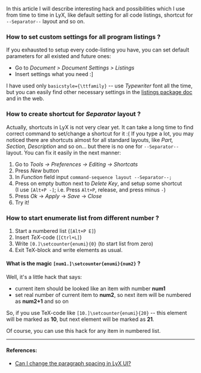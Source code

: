 <!--
Title: LyX tips and tricks
Descriptions: Most common problems and hacks I have ever faced
Date: 2014/02/25
Tags: LyX, tips and tricks
-->

In this article I will describe interesting hack and possibilities which I use 
from time to time in LyX, like default setting for all code listings,
shortcut for `--Separator--` layout and so on<!--cut-here-->.


### How to set custom settings for all program listings ?

If you exhausted to setup every code-listing you have, 
you can set default parameters for all existed and future ones:

* Go to *Document > Document Settings > Listings*
* Insert settings what you need :]

I have used only `basicstyle={\ttfamily}` -- use *Typewriter* font all the time,
but you can easily find other necessary settings in the 
[listings package doc][listing-package-man] and in the web.



### How to create shortcut for *Separator* layout ?

Actually, shortcuts in LyX is not very clear yet. It can take a long time
to find correct command to set/change a shortcut for it :(
If you type a lot, you may noticed there are shortcuts almost for all 
standard layouts, like *Part, Section, Description* and so on... 
but there is no one for `--Separator--` layout. 
You can fix it easily in the next manner:

1. Go to *Tools -> Preferences -> Editing -> Shortcats*
2. Press *New* button
3. In *Function* field input `command-sequence layout --Separator--;`
4. Press on empty button next to *Delete Key*, and setup some shortcut  
(I use `[Alt+P -]`; i.e. Press `Alt+P`, release, and press minus `-`)
5. Press *Ok* -> *Apply* -> *Save* -> *Close*
6. Try it!



### How to start enumerate list from different number ?

1. Start a numbered list (`[Alt+P E]`)
2. Insert *TeX*-code (`[Ctrl+L]`)
3. Write `[0.]\setcounter{enumi}{0}` (to start list from zero)
4. Exit TeX-block and write elements as usual.

#### What is the magic `[num1.]\setcounter{enumi}{num2}` ?

Well, it's a little hack that says:

* current item should be looked like an item with number **num1**
* set real number of current item to **num2**, so next item will be
numbered as **num2+1** and so on

So, if you use TeX-code like `[10.]\setcounter{enumi}{20}` -- this element will
be marked as **10**, but next element will be marked as **21**.

Of course, you can use this hack for any item in numbered list.



***



#### References:

* [Can I change the paragraph spacing in LyX UI?](http://tex.stackexchange.com/questions/88839/can-i-change-the-paragraph-spacing-in-lyx-ui)



[listing-package-man]:http://texdoc.net/texmf-dist/doc/latex/listings/listings.pdf "The Listings Package"
